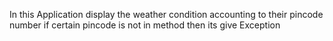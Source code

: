 In this Application display the weather condition accounting to their pincode number if certain pincode is not in method then its give Exception
